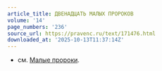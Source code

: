 ```yaml
---
article_title: ДВЕНАДЦАТЬ МАЛЫХ ПРОРОКОВ
volume: '14'
page_numbers: '236'
source_url: https://pravenc.ru/text/171476.html
downloaded_at: '2025-10-13T11:37:14Z'
---
```


- см. [Малые пророки](<https://pravenc.ru/text/Малые пророки.html>).
